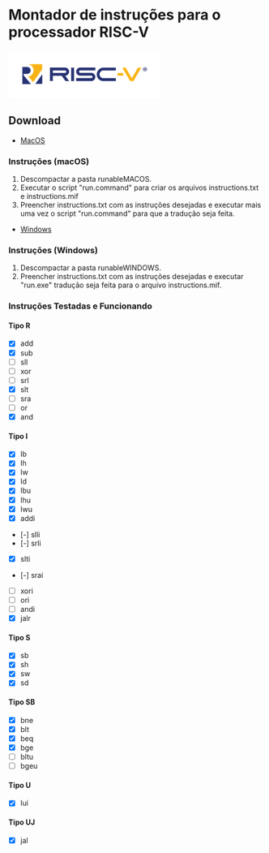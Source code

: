 
# Montador de instruções para o processador RISC-V
![[RISC-V](https://http://riscv.org/)](outros/image8.png)

## Download
* [MacOS]( https://github.com/gustavoisidio/montadorRISCV/releases/download/0.3/runableMACOS.zip ) 

### Instruções (macOS)
1. Descompactar a pasta runableMACOS.
2. Executar o script "run.command" para criar os arquivos instructions.txt e instructions.mif
3. Preencher instructions.txt com as instruções desejadas e executar mais uma vez o script "run.command" para que a tradução seja feita.

* [Windows]( https://github.com/gustavoisidio/montadorRISCV/releases/download/0.3/runableWINDOWS.zip ) 

### Instruções (Windows)
1. Descompactar a pasta runableWINDOWS.
2. Preencher instructions.txt com as instruções desejadas e executar "run.exe" tradução seja feita para o arquivo instructions.mif.


### Instruções Testadas e Funcionando

#### Tipo R
- [x] add
- [x] sub
- [ ] sll
- [ ] xor
- [ ] srl
- [x] slt
- [ ] sra
- [ ] or
- [x] and

#### Tipo I
- [x] lb
- [x] lh
- [x] lw
- [x] ld
- [x] lbu
- [x] lhu
- [x] lwu
- [x] addi
- [-] slli
- [-] srli
- [x] slti
- [-] srai
- [ ] xori
- [ ] ori
- [ ] andi
- [x] jalr

#### Tipo S
- [x] sb
- [x] sh
- [x] sw
- [x] sd

#### Tipo SB
- [x] bne
- [x] blt
- [x] beq
- [x] bge
- [ ] bltu
- [ ] bgeu

#### Tipo U
- [x] lui

#### Tipo UJ
- [x] jal

